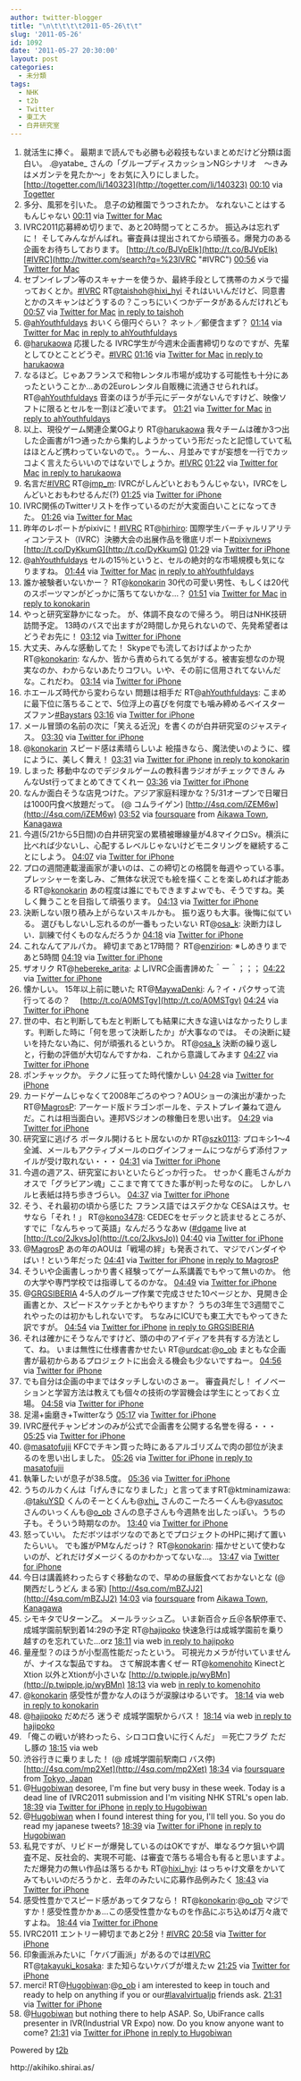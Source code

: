 ```yaml
---
author: twitter-blogger
title: "\n\t\t\t\t2011-05-26\t\t"
slug: '2011-05-26'
id: 1092
date: '2011-05-27 20:30:00'
layout: post
categories:
  - 未分類
tags:
  - NHK
  - t2b
  - Twitter
  - 東工大
  - 白井研究室
---
```


<div xmlns:georss="http://www.georss.org/georss">

1.  <span><span>就活生に捧ぐ。 最期まで読んでも必勝も必殺技もないまとめだけど分類は面白い。 .@yatabe_ さんの「グループディスカッションNGシナリオ　～きみはメガンテを見たか～」をお気に入りにしました。 [http://togetter.com/li/140323](http://togetter.com/li/140323)</span> <span>[<span>00:10</span>](http://twitter.com/o_ob/status/73707474552750080) <span>via [Togetter](http://togetter.com)</span></span></span>
2.  <span><span>多分、風邪を引いた。 息子の幼稚園でうつされたか。 なれないことはするもんじゃない</span> <span>[<span>00:11</span>](http://twitter.com/o_ob/status/73707744171008000) <span>via [Twitter for Mac](http://itunes.apple.com/us/app/twitter/id409789998?mt=12)</span></span></span>
3.  <span><span>IVRC2011応募締め切りまで、あと20時間ってところか。 振込みは忘れずに！ そしてみんながんばれ。審査員は提出されてから頑張る。爆発力のある企画をお待ちしております。 [http://t.co/BJVpEIk](http://t.co/BJVpEIk)[#IVRC](http://twitter.com/search?q=%23IVRC "#IVRC")</span> <span>[<span>00:56</span>](http://twitter.com/o_ob/status/73719112521625600) <span>via [Twitter for Mac](http://itunes.apple.com/us/app/twitter/id409789998?mt=12)</span></span></span>
4.  <span><span>セブンイレブン等のスキャナーを使うか、最終手段として携帯のカメラで撮っておくとか。[#IVRC](http://twitter.com/search?q=%23IVRC "#IVRC") RT@[taishoh](http://twitter.com/taishoh "taishoh")@[hixi_hyi](http://twitter.com/hixi_hyi "hixi_hyi") それはいいんだけど、同意書とかのスキャンはどうするの？こっちにいくつかデータがあるんだけれども</span> <span>[<span>00:57</span>](http://twitter.com/o_ob/status/73719470350282752) <span>via [Twitter for Mac](http://itunes.apple.com/us/app/twitter/id409789998?mt=12)</span> [in reply to taishoh](http://twitter.com/taishoh/status/73713181595406336)</span></span>
5.  <span><span>@[ahYouthfuldays](http://twitter.com/ahYouthfuldays "ahYouthfuldays") おいくら億円ぐらい？ ネット／郵便含まず？</span> <span>[<span>01:14</span>](http://twitter.com/o_ob/status/73723779125223424) <span>via [Twitter for Mac](http://itunes.apple.com/us/app/twitter/id409789998?mt=12)</span> [in reply to ahYouthfuldays](http://twitter.com/ahYouthfuldays/status/73723159270010881)</span></span>
6.  <span><span>@[harukaowa](http://twitter.com/harukaowa "harukaowa") 応援したる IVRC学生が今週末企画書締切りなのですが、先輩としてひとことどうぞ。[#IVRC](http://twitter.com/search?q=%23IVRC "#IVRC")</span> <span>[<span>01:16</span>](http://twitter.com/o_ob/status/73724197318307840) <span>via [Twitter for Mac](http://itunes.apple.com/us/app/twitter/id409789998?mt=12)</span> [in reply to harukaowa](http://twitter.com/harukaowa/status/73720323501064193)</span></span>
7.  <span><span>なるほど。じゃあフランスで和物レンタル市場が成功する可能性も十分にあったということか…あの2Euroレンタル自販機に流通させられれば。 RT@[ahYouthfuldays](http://twitter.com/ahYouthfuldays "ahYouthfuldays") 音楽のほうが手元にデータがないんですけど、映像ソフトに限るとセルを一割ほど凌いでます。</span> <span>[<span>01:21</span>](http://twitter.com/o_ob/status/73725464904073216) <span>via [Twitter for Mac](http://itunes.apple.com/us/app/twitter/id409789998?mt=12)</span> [in reply to ahYouthfuldays](http://twitter.com/ahYouthfuldays/status/73724987474853888)</span></span>
8.  <span><span>以上、現役ゲーム関連企業OGより RT@[harukaowa](http://twitter.com/harukaowa "harukaowa") 我々チームは確か3つ出した企画書が1つ通ったから集約しようかっていう形だったと記憶していて私はほとんど携わっていないので。。うーん、、月並みですが妄想を一行でカッコよく言えたらいいのではないでしょうか。[#IVRC](http://twitter.com/search?q=%23IVRC "#IVRC")</span> <span>[<span>01:22</span>](http://twitter.com/o_ob/status/73725817481469953) <span>via [Twitter for Mac](http://itunes.apple.com/us/app/twitter/id409789998?mt=12)</span> [in reply to harukaowa](http://twitter.com/harukaowa/status/73725353625010177)</span></span>
9.  <span><span>名言だ[#IVRC](http://twitter.com/search?q=%23IVRC "#IVRC") RT@[jmp_m](http://twitter.com/jmp_m "jmp_m"): IVRCがしんどいとおもうんじゃない，IVRCをしんどいとおもわせるんだ(?)</span> <span>[<span>01:25</span>](http://twitter.com/o_ob/status/73726326955196417) <span>via [Twitter for iPhone](http://twitter.com/#!/download/iphone)</span></span></span>
10.  <span><span>IVRC関係のTwitterリストを作っているのだが大変面白いことになってきた。</span> <span>[<span>01:26</span>](http://twitter.com/o_ob/status/73726587748630528) <span>via [Twitter for Mac](http://itunes.apple.com/us/app/twitter/id409789998?mt=12)</span></span></span>
11.  <span><span>昨年のレポートがpixivに！[#IVRC](http://twitter.com/search?q=%23IVRC "#IVRC") RT@[hirhiro](http://twitter.com/hirhiro "hirhiro"): 国際学生バーチャルリアリティコンテスト（IVRC）決勝大会の出展作品を徹底リポート[#pixivnews](http://twitter.com/search?q=%23pixivnews "#pixivnews") [http://t.co/DyKkumG](http://t.co/DyKkumG)</span> <span>[<span>01:29</span>](http://twitter.com/o_ob/status/73727355964768256) <span>via [Twitter for iPhone](http://twitter.com/#!/download/iphone)</span></span></span>
12.  <span><span>@[ahYouthfuldays](http://twitter.com/ahYouthfuldays "ahYouthfuldays") セルの15％というと、セルの絶対的な市場規模も気になりますね。</span> <span>[<span>01:44</span>](http://twitter.com/o_ob/status/73731186261901312) <span>via [Twitter for Mac](http://itunes.apple.com/us/app/twitter/id409789998?mt=12)</span> [in reply to ahYouthfuldays](http://twitter.com/ahYouthfuldays/status/73728124231237632)</span></span>
13.  <span><span>誰か被験者いないかー？ RT@[konokarin](http://twitter.com/konokarin "konokarin") 30代の可愛い男性、もしくは20代のスポーツマンがどっかに落ちてないかな…？</span> <span>[<span>01:51</span>](http://twitter.com/o_ob/status/73733075649048576) <span>via [Twitter for Mac](http://itunes.apple.com/us/app/twitter/id409789998?mt=12)</span> [in reply to konokarin](http://twitter.com/konokarin/status/73731987600445440)</span></span>
14.  <span><span>やっと研究室静かになった。 が、体調不良なので帰ろう。 明日はNHK技研訪問予定。 13時のバスで出ますが2時間しか見られないので、先発希望者はどうぞお先に！</span> <span>[<span>03:12</span>](http://twitter.com/o_ob/status/73753391167311872) <span>via [Twitter for iPhone](http://twitter.com/#!/download/iphone)</span></span></span>
15.  <span><span>大丈夫、みんな感動してた！ Skypeでも流しておけばよかったか RT@[konokarin](http://twitter.com/konokarin "konokarin"): なんか、皆から責められてる気がする。被害妄想なのか現実なのか、わからないあたりコワい。いや、その前に信用されてないんだな。これだわ。</span> <span>[<span>03:14</span>](http://twitter.com/o_ob/status/73753770504359936) <span>via [Twitter for iPhone](http://twitter.com/#!/download/iphone)</span></span></span>
16.  <span><span>ホエールズ時代から変わらない 問題は相手だ RT@[ahYouthfuldays](http://twitter.com/ahYouthfuldays "ahYouthfuldays"): こまめに最下位に落ちることで、5位浮上の喜びを何度でも噛み締めるベイスターズファン[#Baystars](http://twitter.com/search?q=%23Baystars "#Baystars")</span> <span>[<span>03:16</span>](http://twitter.com/o_ob/status/73754292993015809) <span>via [Twitter for iPhone](http://twitter.com/#!/download/iphone)</span></span></span>
17.  <span><span>メール冒頭の名前の次に「笑える近況」を書くのが白井研究室のジャスティス。</span> <span>[<span>03:30</span>](http://twitter.com/o_ob/status/73757809296154624) <span>via [Twitter for iPhone](http://twitter.com/#!/download/iphone)</span></span></span>
18.  <span><span>@[konokarin](http://twitter.com/konokarin "konokarin") スピード感は素晴らしいよ 絵描きなら、魔法使いのように、蝶にように、美しく舞え！</span> <span>[<span>03:31</span>](http://twitter.com/o_ob/status/73758173781164032) <span>via [Twitter for iPhone](http://twitter.com/#!/download/iphone)</span> [in reply to konokarin](http://twitter.com/konokarin/status/73756825513754624)</span></span>
19.  <span><span>しまった 移動中なのでデジタルゲームの教科書ラジオがチェックできん みんなUst行ってまとめてきてくれー</span> <span>[<span>03:36</span>](http://twitter.com/o_ob/status/73759532941189122) <span>via [Twitter for iPhone](http://twitter.com/#!/download/iphone)</span></span></span>
20.  <span><span>なんか面白そうな店見つけた。アジア家庭料理かな？5/31オープンで日曜日は1000円食べ放題だって。 (@ コムライゲン) [http://4sq.com/iZEM6w](http://4sq.com/iZEM6w)</span> <span>[<span>03:52</span>](http://twitter.com/o_ob/status/73763563591835648) <span>via [foursquare](http://foursquare.com)</span> from [Aikawa Town, Kanagawa<span></span>](http://maps.google.com/maps?q=35.512659,139.341387)</span></span>
21.  <span><span>今週(5/21から5日間)の白井研究室の累積被曝線量が4.8マイクロSv。横浜に比べれば少ないし、心配するレベルじゃないけどモニタリングを継続することにしよう。</span> <span>[<span>04:07</span>](http://twitter.com/o_ob/status/73767319532355584) <span>via [Twitter for iPhone](http://twitter.com/#!/download/iphone)</span></span></span>
22.  <span><span>プロの週間連載漫画家が凄いのは、この締切との格闘を毎週やっている事。 プレッシャーを楽しみ、ご無体な状況でも絵を描くことを楽しめれば才能ある RT@[konokarin](http://twitter.com/konokarin "konokarin") あの程度は誰にでもできますよｗでも、そうですね。美しく舞うことを目指して頑張ります。</span> <span>[<span>04:13</span>](http://twitter.com/o_ob/status/73768679795462145) <span>via [Twitter for iPhone](http://twitter.com/#!/download/iphone)</span></span></span>
23.  <span><span>決断しない限り積み上がらないスキルかも。 振り返りも大事。後悔に似ている。 選びもしないし忘れるのが一番もったいない RT@[osa_k](http://twitter.com/osa_k "osa_k"): 決断力ほしい．訓練で付くものなんだろうか</span> <span>[<span>04:18</span>](http://twitter.com/o_ob/status/73769888027652097) <span>via [Twitter for iPhone](http://twitter.com/#!/download/iphone)</span></span></span>
24.  <span><span>これなんてアルパカ。 締切まであと17時間？ RT@[enzirion](http://twitter.com/enzirion "enzirion"): ※しめきりまであと5時間</span> <span>[<span>04:19</span>](http://twitter.com/o_ob/status/73770238612742144) <span>via [Twitter for iPhone](http://twitter.com/#!/download/iphone)</span></span></span>
25.  <span><span>ザオリク RT@[hebereke_arita](http://twitter.com/hebereke_arita "hebereke_arita"): よしIVRC企画書諦めた＾ー＾；；；</span> <span>[<span>04:22</span>](http://twitter.com/o_ob/status/73770904554962944) <span>via [Twitter for iPhone](http://twitter.com/#!/download/iphone)</span></span></span>
26.  <span><span>懐かしい。 15年以上前に聴いた RT@[MaywaDenki](http://twitter.com/MaywaDenki "MaywaDenki"): ん？イ・パクサって流行ってるの？　 [http://t.co/A0MSTgv](http://t.co/A0MSTgv)</span> <span>[<span>04:24</span>](http://twitter.com/o_ob/status/73771417551900672) <span>via [Twitter for iPhone](http://twitter.com/#!/download/iphone)</span></span></span>
27.  <span><span>世の中、右と判断しても左と判断しても結果に大きな違いはなかったりします。判断した時に「何を思って決断したか」が大事なのでは。 その決断に疑いを持たない為に、何が頑張れるというか。 RT@[osa_k](http://twitter.com/osa_k "osa_k") 決断の繰り返しと，行動の評価が大切なんですかね．これから意識してみます</span> <span>[<span>04:27</span>](http://twitter.com/o_ob/status/73772137281884160) <span>via [Twitter for iPhone](http://twitter.com/#!/download/iphone)</span></span></span>
28.  <span><span>ポンチャックか。 テクノに狂ってた時代懐かしい</span> <span>[<span>04:28</span>](http://twitter.com/o_ob/status/73772390798209024) <span>via [Twitter for iPhone](http://twitter.com/#!/download/iphone)</span></span></span>
29.  <span><span>カードゲームじゃなくて2008年ごろのやつ？AOUショーの演出が凄かった RT@[MagrosP](http://twitter.com/MagrosP "MagrosP"): アーケード版ドラゴンボールを、テストプレイ兼ねて遊んだ。これは相当面白い。連邦VSジオンの稼働日を思い出す。</span> <span>[<span>04:29</span>](http://twitter.com/o_ob/status/73772779442421760) <span>via [Twitter for iPhone](http://twitter.com/#!/download/iphone)</span></span></span>
30.  <span><span>研究室に逃げろ ポータル開けるヒト居ないのか RT@[szk0113](http://twitter.com/szk0113 "szk0113"): プロキシ1～4全滅、メールもアクティブメールのログインフォームにつながらず添付ファイルが受け取れない・・・</span> <span>[<span>04:31</span>](http://twitter.com/o_ob/status/73773193705439232) <span>via [Twitter for iPhone](http://twitter.com/#!/download/iphone)</span></span></span>
31.  <span><span>今週の週アス、研究室においといたらどっか行った。 せっかく鹿毛さんがカオスで「グラビアン魂」ここまで育ててきた事が判った号なのに。 しかしハルヒ表紙は持ち歩きづらい。</span> <span>[<span>04:37</span>](http://twitter.com/o_ob/status/73774787700342784) <span>via [Twitter for iPhone](http://twitter.com/#!/download/iphone)</span></span></span>
32.  <span><span>そう、それ最初の頃から感じた フランス語ではスデクかな CESAはスサ。セサなら「それ！」 RT@[kono3478](http://twitter.com/kono3478 "kono3478"): CEDECをセデックと読ませるところが、すでに「なんちゃって英語」なんだろうなあｗ ([#dgame](http://twitter.com/search?q=%23dgame "#dgame") live at [http://t.co/2JkvsJo](http://t.co/2JkvsJo))</span> <span>[<span>04:40</span>](http://twitter.com/o_ob/status/73775427835006976) <span>via [Twitter for iPhone](http://twitter.com/#!/download/iphone)</span></span></span>
33.  <span><span>@[MagrosP](http://twitter.com/MagrosP "MagrosP") あの年のAOUは「戦場の絆」も発表されて、マジでバンダイやばい！という年だった</span> <span>[<span>04:41</span>](http://twitter.com/o_ob/status/73775892022833152) <span>via [Twitter for iPhone](http://twitter.com/#!/download/iphone)</span> [in reply to MagrosP](http://twitter.com/MagrosP/status/73774777684340738)</span></span>
34.  <span><span>そういや企画書しっかり書く経験ってゲーム系講義でもやって無いのか。 他の大学や専門学校では指導してるのかな。</span> <span>[<span>04:49</span>](http://twitter.com/o_ob/status/73777901362884608) <span>via [Twitter for iPhone](http://twitter.com/#!/download/iphone)</span></span></span>
35.  <span><span>@[GRGSIBERIA](http://twitter.com/GRGSIBERIA "GRGSIBERIA") 4-5人のグループ作業で完成させた10ページとか、見開き企画書とか、スピードスケッチとかもやりますか？ うちの3年生で3週間でこれやったのは初かもしれないです。 ちなみにICUでも東工大でもやってきた訳ですが。</span> <span>[<span>04:54</span>](http://twitter.com/o_ob/status/73779138271510528) <span>via [Twitter for iPhone](http://twitter.com/#!/download/iphone)</span> [in reply to GRGSIBERIA](http://twitter.com/GRGSIBERIA/status/73778256595263488)</span></span>
36.  <span><span>それは確かにそうなんですけど、頭の中のアイディアを共有する方法として、ね。 いまは無性に仕様書書かせたい RT@[urdcat](http://twitter.com/urdcat "urdcat"):@[o_ob](http://twitter.com/o_ob "o_ob") まともな企画書が最初からあるプロジェクトに出会える機会も少ないですねー。</span> <span>[<span>04:56</span>](http://twitter.com/o_ob/status/73779549468504065) <span>via [Twitter for iPhone](http://twitter.com/#!/download/iphone)</span></span></span>
37.  <span><span>でも自分は企画の中まではタッチしないのさぁー。 審査員だし！ イノベーションと学習方法は教えても個々の技術の学習機会は学生にとっておく立場。</span> <span>[<span>04:58</span>](http://twitter.com/o_ob/status/73779995901829121) <span>via [Twitter for iPhone](http://twitter.com/#!/download/iphone)</span></span></span>
38.  <span><span>足湯+歯磨き+Twitterなう</span> <span>[<span>05:17</span>](http://twitter.com/o_ob/status/73784830772523009) <span>via [Twitter for iPhone](http://twitter.com/#!/download/iphone)</span></span></span>
39.  <span><span>IVRC歴代チャンピオンのみが公式で企画書を公開する名誉を得る・・・</span> <span>[<span>05:25</span>](http://twitter.com/o_ob/status/73786780461187072) <span>via [Twitter for iPhone](http://twitter.com/#!/download/iphone)</span></span></span>
40.  <span><span>@[masatofujii](http://twitter.com/masatofujii "masatofujii") KFCでチキン買った時にあるアルゴリズムで肉の部位が決まるのを思い出しました。</span> <span>[<span>05:26</span>](http://twitter.com/o_ob/status/73787166014177280) <span>via [Twitter for iPhone](http://twitter.com/#!/download/iphone)</span> [in reply to masatofujii](http://twitter.com/masatofujii/status/73779998162550784)</span></span>
41.  <span><span>執筆したいが息子が38.5度。</span> <span>[<span>05:36</span>](http://twitter.com/o_ob/status/73789492460396544) <span>via [Twitter for iPhone](http://twitter.com/#!/download/iphone)</span></span></span>
42.  <span><span>うちのルカくんは「げんきになりました」と言ってますRT@ktminamizawa: .@[takuYSD](http://twitter.com/takuYSD "takuYSD") くんのそーとくんも@[xhi_](http://twitter.com/xhi_ "xhi_") さんのこーたろーくんも@[yasutoc](http://twitter.com/yasutoc "yasutoc") さんのいっくんも@[o_ob](http://twitter.com/o_ob "o_ob") さんの息子さんも今週熱を出したっぽい。うちの子も。そういう時期なのか。</span> <span>[<span>13:40</span>](http://twitter.com/o_ob/status/73911377428877312) <span>via [Twitter for iPhone](http://twitter.com/#!/download/iphone)</span></span></span>
43.  <span><span>怒っていい。 ただボツはボツなのであとでプロジェクトのHPに掲げて置いたらいい。 でも誰がPMなんだっけ？ RT@[konokarin](http://twitter.com/konokarin "konokarin"): 描かせといて使わないのが、どれだけダメージくるのかわかってないな…。</span> <span>[<span>13:47</span>](http://twitter.com/o_ob/status/73913287464591360) <span>via [Twitter for iPhone](http://twitter.com/#!/download/iphone)</span></span></span>
44.  <span><span>今日は講義終わったらすぐ移動なので、早めの昼飯食べておかないとな (@ 関西だしうどん まる家) [http://4sq.com/mBZJJ2](http://4sq.com/mBZJJ2)</span> <span>[<span>14:03</span>](http://twitter.com/o_ob/status/73917127249248256) <span>via [foursquare](http://foursquare.com)</span> from [Aikawa Town, Kanagawa<span></span>](http://maps.google.com/maps?q=35.526814,139.341996)</span></span>
45.  <span><span>シモキタでUターン乙。 メールラッシュ乙。 いま新百合ヶ丘＠各駅停車で、成城学園前駅到着14:29の予定 RT@[hajipoko](http://twitter.com/hajipoko "hajipoko") 快速急行は成城学園前を乗り越すのを忘れていた…orz</span> <span>[<span>18:11</span>](http://twitter.com/o_ob/status/73979698782281728) <span>via web</span> [in reply to hajipoko](http://twitter.com/hajipoko/status/73971931178737664)</span></span>
46.  <span><span>量産型？のほうが小型高性能だったという。 可視光カメラが付いていませんが、ナイスな製品ですね。 さて解説本書くぜー RT@[komenohito](http://twitter.com/komenohito "komenohito") KinectとXtion 以外とXtionが小さいな [http://p.twipple.jp/wyBMn](http://p.twipple.jp/wyBMn)</span> <span>[<span>18:13</span>](http://twitter.com/o_ob/status/73980101729058817) <span>via web</span> [in reply to komenohito](http://twitter.com/komenohito/status/73951535041748993)</span></span>
47.  <span><span>@[konokarin](http://twitter.com/konokarin "konokarin") 感受性が豊かな人のほうが涙腺はゆるいです。</span> <span>[<span>18:14</span>](http://twitter.com/o_ob/status/73980366863601664) <span>via web</span> [in reply to konokarin](http://twitter.com/konokarin/status/73936431126544385)</span></span>
48.  <span><span>@[hajipoko](http://twitter.com/hajipoko "hajipoko") だめだろ 迷うぞ 成城学園駅からバス！</span> <span>[<span>18:14</span>](http://twitter.com/o_ob/status/73980468168626176) <span>via web</span> [in reply to hajipoko](http://twitter.com/hajipoko/status/73980077964136448)</span></span>
49.  <span><span>「俺この戦いが終わったら、シロコロ食いに行くんだ」 ＝死亡フラグ ただし豚の</span> <span>[<span>18:15</span>](http://twitter.com/o_ob/status/73980630987317248) <span>via web</span></span></span>
50.  <span><span>渋谷行きに乗りました！ (@ 成城学園前駅南口 バス停) [http://4sq.com/mp2Xet](http://4sq.com/mp2Xet)</span> <span>[<span>18:34</span>](http://twitter.com/o_ob/status/73985526641856512) <span>via [foursquare](http://foursquare.com)</span> from [Tokyo, Japan<span></span>](http://maps.google.com/maps?q=35.63962199,139.59891289)</span></span>
51.  <span><span>@[Hugobiwan](http://twitter.com/Hugobiwan "Hugobiwan") desoree, I'm fine but very busy in these week. Today is a dead line of IVRC2011 submission and I'm visiting NHK STRL's open lab.</span> <span>[<span>18:39</span>](http://twitter.com/o_ob/status/73986544440061952) <span>via [Twitter for iPhone](http://twitter.com/#!/download/iphone)</span> [in reply to Hugobiwan](http://twitter.com/Hugobiwan/status/73981094197862400)</span></span>
52.  <span><span>@[Hugobiwan](http://twitter.com/Hugobiwan "Hugobiwan") when I found interest thing for you, I'll tell you. So you do read my japanese tweets?</span> <span>[<span>18:39</span>](http://twitter.com/o_ob/status/73986732017729537) <span>via [Twitter for iPhone](http://twitter.com/#!/download/iphone)</span> [in reply to Hugobiwan](http://twitter.com/Hugobiwan/status/73981094197862400)</span></span>
53.  <span><span>私見ですが、リビドーが爆発しているのはOKですが、単なるウケ狙いや調査不足、反社会的、実現不可能、は審査で落ちる場合も有ると思いますよ。 ただ爆発力の無い作品は落ちるかも RT@[hixi_hyi](http://twitter.com/hixi_hyi "hixi_hyi"): はっちゃけ文章をかいてみてもいいのだろうかと．去年のみたいに応募作品例みたく</span> <span>[<span>18:43</span>](http://twitter.com/o_ob/status/73987668853264385) <span>via [Twitter for iPhone](http://twitter.com/#!/download/iphone)</span></span></span>
54.  <span><span>感受性豊かでスピード感があってタフなら！ RT@[konokarin](http://twitter.com/konokarin "konokarin"):@[o_ob](http://twitter.com/o_ob "o_ob") マジですか！感受性豊かかぁ…この感受性豊かなものを作品にぶち込めば万々歳ですよね。</span> <span>[<span>18:44</span>](http://twitter.com/o_ob/status/73988001356709888) <span>via [Twitter for iPhone](http://twitter.com/#!/download/iphone)</span></span></span>
55.  <span><span>IVRC2011 エントリー締切まであと2分！[#IVRC](http://twitter.com/search?q=%23IVRC "#IVRC")</span> <span>[<span>20:58</span>](http://twitter.com/o_ob/status/74021710399152128) <span>via [Twitter for iPhone](http://twitter.com/#!/download/iphone)</span></span></span>
56.  <span><span>印象画派みたいに「ケバブ画派」があるのでは[#IVRC](http://twitter.com/search?q=%23IVRC "#IVRC") RT@[takayuki_kosaka](http://twitter.com/takayuki_kosaka "takayuki_kosaka"): また知らないケバブが増えたｗ</span> <span>[<span>21:25</span>](http://twitter.com/o_ob/status/74028438578663424) <span>via [Twitter for iPhone](http://twitter.com/#!/download/iphone)</span></span></span>
57.  <span><span>merci! RT@[Hugobiwan](http://twitter.com/Hugobiwan "Hugobiwan"):@[o_ob](http://twitter.com/o_ob "o_ob") i am interested to keep in touch and ready to help on anything if you or our[#lavalvirtualjp](http://twitter.com/search?q=%23lavalvirtualjp "#lavalvirtualjp") friends ask.</span> <span>[<span>21:31</span>](http://twitter.com/o_ob/status/74029886444019712) <span>via [Twitter for iPhone](http://twitter.com/#!/download/iphone)</span></span></span>
58.  <span><span>@[Hugobiwan](http://twitter.com/Hugobiwan "Hugobiwan") but nothing there to help ASAP. So, UbiFrance calls presenter in IVR(Industrial VR Expo) now. Do you know anyone want to come?</span> <span>[<span>21:31</span>](http://twitter.com/o_ob/status/74029918274596864) <span>via [Twitter for iPhone](http://twitter.com/#!/download/iphone)</span> [in reply to Hugobiwan](http://twitter.com/Hugobiwan/status/74009614601031680)</span></span>

</div>

Powered by [t2b](http://t2b.utilz.jp/)

<div>http://akihiko.shirai.as/</div>